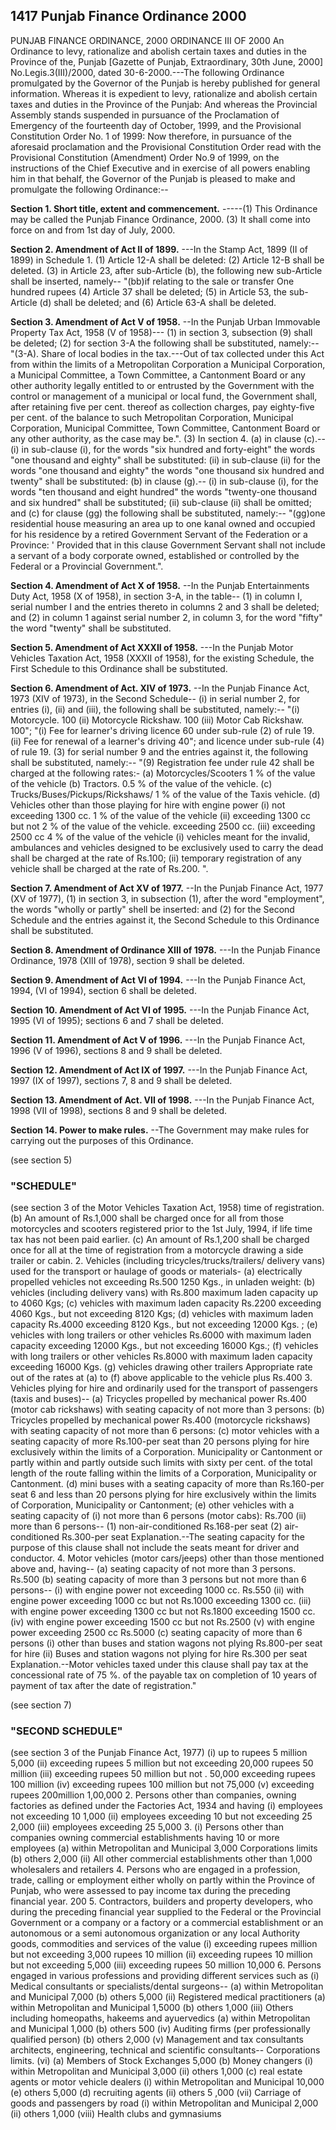 ## 1417 Punjab Finance Ordinance 2000
 
PUNJAB FINANCE ORDINANCE, 2000
ORDINANCE III OF 2000
An Ordinance to levy, rationalize and abolish certain taxes and duties in the Province of the, Punjab
[Gazette of Punjab, Extraordinary, 30th June, 2000]
No.Legis.3(III)/2000, dated 30-6-2000.---The following Ordinance promulgated by the Governor of the Punjab is hereby published for general information.
Whereas it is expedient to levy, rationalize and abolish certain taxes and duties in the Province of the Punjab:
And whereas the Provincial Assembly stands suspended in pursuance of the Proclamation of Emergency of the fourteenth day of October, 1999, and the Provisional Constitution Order No. 1 of 1999:
Now therefore, in pursuance of the aforesaid proclamation and the Provisional Constitution Order read with the Provisional Constitution (Amendment) Order No.9 of 1999, on the instructions of the Chief Executive and in exercise of all powers enabling him in that behalf, the Governor of the Punjab is pleased to make and promulgate the following Ordinance:--


**Section 1. Short title, extent and commencement.**
-----(1) This Ordinance may be called the Punjab Finance Ordinance, 2000.
   (3) It shall come into force on and from 1st day of July, 2000.

 

**Section 2. Amendment of Act II of 1899.**
---In the Stamp Act, 1899 (II of 1899) in Schedule 1.
   (1) Article 12-A shall be deleted:
   (2) Article 12-B shall be deleted.
   (3) in Article 23, after sub-Article (b), the following new sub-Article shall be inserted, namely--
   "(bb)if relating to the sale or transfer One hundred rupees
   (4) Article 37 shall be deleted;
   (5) in Article 53, the sub-Article (d) shall be deleted; and
   (6) Article 63-A shall be deleted.

 

**Section 3. Amendment of Act V of 1958.**
--In the Punjab Urban Immovable Property Tax Act, 1958 (V of 1958)---
   (1) in section 3, subsection (9) shall be deleted;
   (2) for section 3-A the following shall be substituted, namely:--
   "(3-A). Share of local bodies in the tax.---Out of tax collected under this Act from within the limits of a Metropolitan Corporation a Municipal Corporation, a Municipal Committee, a Town Committee, a Cantonment Board or any other authority legally entitled to or entrusted by the Government with the control or management of a municipal or local fund, the Government shall, after retaining five per cent. thereof as collection charges, pay eighty-five per cent. of the balance to such Metropolitan Corporation, Municipal Corporation, Municipal Committee, Town Committee, Cantonment Board or any other authority, as the case may be.".
   (3) In section 4.
   (a) in clause (c).--
   (i) in sub-clause (i), for the words "six hundred and forty-eight" the words "one thousand and eighty" shall be substituted:
   (ii) in sub-clause (ii) for the words "one thousand and eighty" the words "one thousand six hundred and twenty" shall be substituted:
   (b) in clause (g).--
   (i) in sub-clause (i), for the words "ten thousand and eight hundred" the words "twenty-one thousand and six hundred" shall be substituted;
   (ii) sub-clause (ii) shall be omitted; and
   (c) for clause (gg) the following shall be substituted, namely:--
   "(gg)one residential house measuring an area up to one kanal owned and occupied for his residence by a retired Government Servant of the Federation or a Province: '
   Provided that in this clause Government Servant shall not include a servant of a body corporate owned, established or controlled by the Federal or a Provincial Government.".

 

**Section 4. Amendment of Act X of 1958.**
--In the Punjab Entertainments Duty Act, 1958 (X of 1958), in section 3-A, in the table--
   (1) in column I, serial number I and the entries thereto in columns 2 and 3 shall be deleted; and
   (2) in column 1 against serial number 2, in column 3, for the word "fifty" the word "twenty" shall be substituted.

 

**Section 5. Amendment of Act XXXII of 1958.**
---In the Punjab Motor Vehicles Taxation Act, 1958 (XXXII of 1958), for the existing Schedule, the First Schedule to this Ordinance shall be substituted.

 

**Section 6. Amendment of Act. XIV of 1973.**
--In the Punjab Finance Act, 1973 (XIV of 1973), in the Second Schedule--
   (i) in serial number 2, for entries (i), (ii) and (iii), the following shall be substituted, namely:--
   "(i) Motorcycle. 100
   (ii) Motorcycle Rickshaw. 100
   (iii) Motor Cab Rickshaw. 100";
   "(i) Fee for learner's driving licence 60
   under sub-rule (2) of rule 19.
   (ii) Fee for renewal of a learner's driving 40"; and
   licence under sub-rule (4) of rule 19.
   (3) for serial number 9 and the entries against it, the following shall be substituted, namely:--
   "(9) Registration fee under rule 42 shall be charged at the following rates:-
   (a) Motorcycles/Scooters 1 % of the value of the vehicle
   (b) Tractors. 0.5 % of the value of the
   vehicle.
   (c) Trucks/Buses/Pickups/Rickshaws/ 1 % of the value of the
   Taxis vehicle.
   (d) Vehicles other than those playing for hire with engine power
   (i) not exceeding 1300 cc. 1 % of the value of the vehicle
   (ii) exceeding 1300 cc but not 2 % of the value of the vehicle.
   exceeding 2500 cc.
   (iii) exceeding 2500 cc 4 % of the value of the vehicle
   (i) vehicles meant for the invalid, ambulances and vehicles designed to be exclusively used to carry the dead shall be charged at the rate of Rs.100;
   (ii) temporary registration of any vehicle shall be charged at the rate of Rs.200. ".

 

**Section 7. Amendment of Act XV of 1977.**
--In the Punjab Finance Act, 1977 (XV of 1977),
   (1) in section 3, in subsection (1), after the word "employment", the words "wholly or partly" shell be inserted: and
   (2) for the Second Schedule and the entries against it, the Second Schedule to this Ordinance shall be substituted.

 

**Section 8. Amendment of Ordinance XIII of 1978.**
---In the Punjab Finance Ordinance, 1978 (XIII of 1978), section 9 shall be deleted.

 

**Section 9. Amendment of Act VI of 1994.**
---In the Punjab Finance Act, 1994, (VI of 1994), section 6 shall be deleted.

 

**Section 10. Amendment of Act VI of 1995.**
---In the Punjab Finance Act, 1995 (VI of 1995); sections 6 and 7 shall be deleted.

 

**Section 11. Amendment of Act V of 1996.**
---In the Punjab Finance Act, 1996 (V of 1996), sections 8 and 9 shall be deleted.

 

**Section 12. Amendment of Act IX of 1997.**
---In the Punjab Finance Act, 1997 (IX of 1997), sections 7, 8 and 9 shall be deleted.

 

**Section 13. Amendment of Act. VII of 1998.**
---In the Punjab Finance Act, 1998 (VII of 1998), sections 8 and 9 shall be deleted.

 

**Section 14. Power to make rules.**
--The Government may make rules for carrying out the purposes of this Ordinance.

 

(see section 5)
### "SCHEDULE"
(see section 3 of the Motor Vehicles Taxation Act, 1958)
time of registration.
(b) An amount of Rs.1,000 shall be charged
once for all from those motorcycles and
scooters registered prior to the 1st July,
1994, if life time tax has not been paid earlier.
(c) An amount of Rs.1,200 shall be charged once
for all at the time of registration from a
motorcycle drawing a side trailer or cabin. 2. Vehicles (including tricycles/trucks/trailers/
delivery vans) used for the transport or haulage
of goods or materials-
(a) electrically propelled vehicles not exceeding Rs.500
1250 Kgs., in unladen weight:
(b) vehicles (including delivery vans) with Rs.800
maximum laden capacity up to 4060 Kgs;
(c) vehicles with maximum laden capacity Rs.2200
exceeding 4060 Kgs., but not exceeding 8120
Kgs;
(d) vehicles with maximum laden capacity Rs.4000
exceeding 8120 Kgs., but not exceeding 12000
Kgs. ;
(e) vehicles with long trailers or other vehicles Rs.6000
with maximum laden capacity exceeding 12000
Kgs., but not exceeding 16000 Kgs.;
(f) vehicles with long trailers or other vehicles Rs.8000
with maximum laden capacity exceeding 16000
Kgs.
(g) vehicles drawing other trailers Appropriate rate out of
the rates at (a) to (f)
above applicable to the
vehicle plus Rs.400 3. Vehicles plying for hire and ordinarily used for the transport of passengers (taxis and buses)--
(a) Tricycles propelled by mechanical power Rs.400
(motor cab rickshaws) with seating capacity of
not more than 3 persons:
(b) Tricycles propelled by mechanical power Rs.400
(motorcycle rickshaws) with seating capacity of
not more than 6 persons:
(c) motor vehicles with a seating capacity of more Rs.100-per seat
than 20 persons plying for hire exclusively
within the limits of a Corporation.
Municipality or Cantonment or partly within
and partly outside such limits with sixty
per cent. of the total length of the route
falling within the limits of a Corporation,
Municipality or Cantonment.
(d) mini buses with a seating capacity of more than Rs.160-per seat 6
and less than 20 persons plying for hire
exclusively within the limits of Corporation,
Municipality or Cantonment;
(e) other vehicles with a seating capacity of
(i) not more than 6 persons (motor cabs): Rs.700
(ii) more than 6 persons--
(1) non-air-conditioned Rs.168-per seat
(2) air-conditioned Rs.300-per seat
Explanation.--The seating capacity for the purpose of this clause shall not include the seats meant for driver and conductor. 4. Motor vehicles (motor cars/jeeps) other than those mentioned above and, having--
(a) seating capacity of not more than 3 persons. Rs.500
(b) seating capacity of more than 3 persons but not
more than 6 persons--
(i) with engine power not exceeding 1000 cc. Rs.550
(ii) with engine power exceeding 1000 cc but not Rs.1000
exceeding 1300 cc.
(iii) with engine power exceeding 1300 cc but not Rs.1800
exceeding 1500 cc.
(iv) with engine power exceeding 1500 cc but not Rs.2500
(v) with engine power exceeding 2500 cc Rs.5000
(c) seating capacity of more than 6 persons
(i) other than buses and station wagons not plying Rs.800-per seat
for hire
(ii) Buses and station wagons not plying for hire Rs.300 per seat
Explanation.--Motor vehicles taxed under this clause shall pay tax at the concessional rate of 75 %. of the payable tax on completion of 10 years of payment of tax after the date of registration."

 

(see section 7)
### "SECOND SCHEDULE"
(see section 3 of the Punjab Finance Act, 1977)
(i) up to rupees 5 million 5,000
(ii) exceeding rupees 5 million but not exceeding 20,000
rupees 50 million
(iii) exceeding rupees 50 million but not . 50,000
exceeding rupees 100 million
(iv) exceeding rupees 100 million but not 75,000
(v) exceeding rupees 200million 1,00,000 2. Persons other than companies, owning factories as defined under
the Factories Act, 1934 and having
(i) employees not exceeding 10 1,000
(ii) employees exceeding 10 but not exceeding 25 2,000
(iii) employees exceeding 25 5,000 3. (i) Persons other than companies owning commercial establishments having 10 or more employees
(a) within Metropolitan and Municipal 3,000
Corporations limits
(b) others 2,000
(ii) All other commercial establishments other than 1,000
wholesalers and retailers 4. Persons who are engaged in a profession, trade, calling or employment either wholly on partly within the Province of Punjab, who were assessed to pay income tax during the preceding financial year.
200 5. Contractors, builders and property developers, who during the preceding financial year supplied to the Federal or the Provincial Government or a company or a factory or a commercial establishment or an autonomous or a semi autonomous organization or any local Authority goods, commodities and services of the value
(i) exceeding rupees million but not exceeding 3,000
rupees 10 million
(ii) exceeding rupees 10 million but not exceeding 5,000
(iii) exceeding rupees 50 million 10,000 6. Persons engaged in various professions and providing different services such as
(i) Medical consultants or specialists/dental surgeons--
(a) within Metropolitan and Municipal 7,000
(b) others 5,000
(ii) Registered medical practitioners
(a) within Metropolitan and Municipal 1,5000
(b) others 1,000
(iii) Others including homeopaths, hakeems and
ayuervedics
(a) within Metropolitan and Municipal 1,000
(b) others 500
(iv) Auditing firms (per professionally qualified
person)
(b) others 2,000
(v) Management and tax consultants architects,
engineering, technical and scientific consultants--
Corporations limits.
(vi) (a) Members of Stock Exchanges 5,000
(b) Money changers
(i) within Metropolitan and Municipal 3,000
(ii) others 1,000
(c) real estate agents or motor vehicle dealers
(i) within Metropolitan and Municipal 10,000
(e) others 5,000
(d) recruiting agents
(ii) others 5 ,000
(vii) Carriage of goods and passengers by road
(i) within Metropolitan and Municipal 2,000
(ii) others 1,000
(viii) Health clubs and gymnasiums

